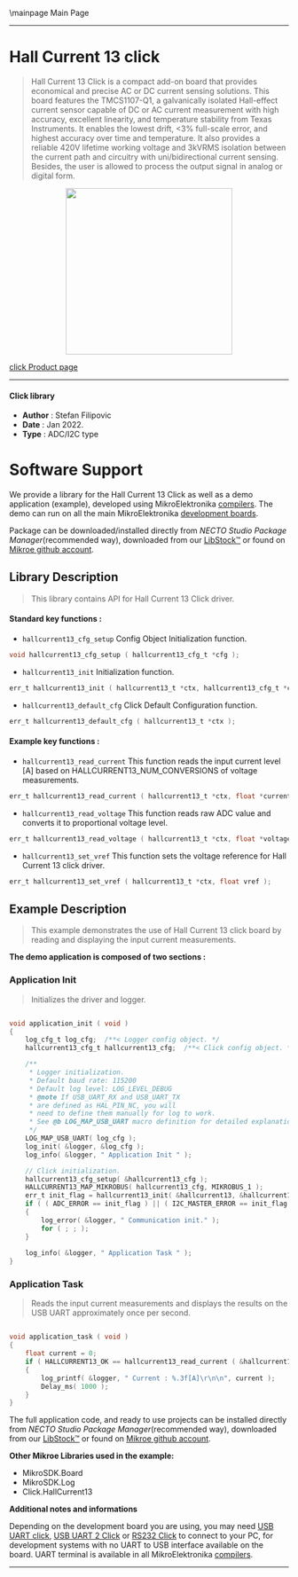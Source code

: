 \mainpage Main Page

---
# Hall Current 13 click

> Hall Current 13 Click is a compact add-on board that provides economical and precise AC or DC current sensing solutions. This board features the TMCS1107-Q1, a galvanically isolated Hall-effect current sensor capable of DC or AC current measurement with high accuracy, excellent linearity, and temperature stability from Texas Instruments. It enables the lowest drift, <3% full-scale error, and highest accuracy over time and temperature. It also provides a reliable 420V lifetime working voltage and 3kVRMS isolation between the current path and circuitry with uni/bidirectional current sensing. Besides, the user is allowed to process the output signal in analog or digital form.

<p align="center">
  <img src="https://download.mikroe.com/images/click_for_ide/hallcurrent13_click.png" height=300px>
</p>

[click Product page](https://www.mikroe.com/hall-current-13-click)

---


#### Click library

- **Author**        : Stefan Filipovic
- **Date**          : Jan 2022.
- **Type**          : ADC/I2C type


# Software Support

We provide a library for the Hall Current 13 Click
as well as a demo application (example), developed using MikroElektronika
[compilers](https://www.mikroe.com/necto-studio).
The demo can run on all the main MikroElektronika [development boards](https://www.mikroe.com/development-boards).

Package can be downloaded/installed directly from *NECTO Studio Package Manager*(recommended way), downloaded from our [LibStock&trade;](https://libstock.mikroe.com) or found on [Mikroe github account](https://github.com/MikroElektronika/mikrosdk_click_v2/tree/master/clicks).

## Library Description

> This library contains API for Hall Current 13 Click driver.

#### Standard key functions :

- `hallcurrent13_cfg_setup` Config Object Initialization function.
```c
void hallcurrent13_cfg_setup ( hallcurrent13_cfg_t *cfg );
```

- `hallcurrent13_init` Initialization function.
```c
err_t hallcurrent13_init ( hallcurrent13_t *ctx, hallcurrent13_cfg_t *cfg );
```

- `hallcurrent13_default_cfg` Click Default Configuration function.
```c
err_t hallcurrent13_default_cfg ( hallcurrent13_t *ctx );
```

#### Example key functions :

- `hallcurrent13_read_current` This function reads the input current level [A] based on HALLCURRENT13_NUM_CONVERSIONS of voltage measurements.
```c
err_t hallcurrent13_read_current ( hallcurrent13_t *ctx, float *current );
```

- `hallcurrent13_read_voltage` This function reads raw ADC value and converts it to proportional voltage level.
```c
err_t hallcurrent13_read_voltage ( hallcurrent13_t *ctx, float *voltage );
```

- `hallcurrent13_set_vref` This function sets the voltage reference for Hall Current 13 click driver.
```c
err_t hallcurrent13_set_vref ( hallcurrent13_t *ctx, float vref );
```

## Example Description

> This example demonstrates the use of Hall Current 13 click board by reading and displaying the input current measurements.

**The demo application is composed of two sections :**

### Application Init

> Initializes the driver and logger.

```c

void application_init ( void )
{
    log_cfg_t log_cfg;  /**< Logger config object. */
    hallcurrent13_cfg_t hallcurrent13_cfg;  /**< Click config object. */

    /** 
     * Logger initialization.
     * Default baud rate: 115200
     * Default log level: LOG_LEVEL_DEBUG
     * @note If USB_UART_RX and USB_UART_TX 
     * are defined as HAL_PIN_NC, you will 
     * need to define them manually for log to work. 
     * See @b LOG_MAP_USB_UART macro definition for detailed explanation.
     */
    LOG_MAP_USB_UART( log_cfg );
    log_init( &logger, &log_cfg );
    log_info( &logger, " Application Init " );

    // Click initialization.
    hallcurrent13_cfg_setup( &hallcurrent13_cfg );
    HALLCURRENT13_MAP_MIKROBUS( hallcurrent13_cfg, MIKROBUS_1 );
    err_t init_flag = hallcurrent13_init( &hallcurrent13, &hallcurrent13_cfg );
    if ( ( ADC_ERROR == init_flag ) || ( I2C_MASTER_ERROR == init_flag ) )
    {
        log_error( &logger, " Communication init." );
        for ( ; ; );
    }
    
    log_info( &logger, " Application Task " );
}

```

### Application Task

> Reads the input current measurements and displays the results on the USB UART approximately once per second.

```c

void application_task ( void )
{
    float current = 0;
    if ( HALLCURRENT13_OK == hallcurrent13_read_current ( &hallcurrent13, &current ) ) 
    {
        log_printf( &logger, " Current : %.3f[A]\r\n\n", current );
        Delay_ms( 1000 );
    }
}

```

The full application code, and ready to use projects can be installed directly from *NECTO Studio Package Manager*(recommended way), downloaded from our [LibStock&trade;](https://libstock.mikroe.com) or found on [Mikroe github account](https://github.com/MikroElektronika/mikrosdk_click_v2/tree/master/clicks).

**Other Mikroe Libraries used in the example:**

- MikroSDK.Board
- MikroSDK.Log
- Click.HallCurrent13

**Additional notes and informations**

Depending on the development board you are using, you may need
[USB UART click](https://www.mikroe.com/usb-uart-click),
[USB UART 2 Click](https://www.mikroe.com/usb-uart-2-click) or
[RS232 Click](https://www.mikroe.com/rs232-click) to connect to your PC, for
development systems with no UART to USB interface available on the board. UART
terminal is available in all MikroElektronika
[compilers](https://shop.mikroe.com/compilers).

---
